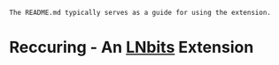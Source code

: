 `The README.md typically serves as a guide for using the extension.`

# Reccuring - An [LNbits](https://github.com/lnbits/lnbits) Extension
